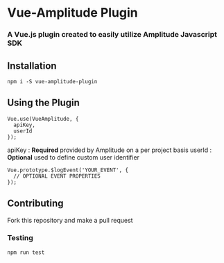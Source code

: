 # Vue-Amplitude Plugin
### A Vue.js plugin created to easily utilize Amplitude Javascript SDK

## Installation
`npm i -S vue-amplitude-plugin`

## Using the Plugin
```
Vue.use(VueAmplitude, {
  apiKey,
  userId
});
```
apiKey
: **Required** provided by Amplitude on a per project basis
userId
: **Optional** used to define custom user identifier

```
Vue.prototype.$logEvent('YOUR_EVENT', {
  // OPTIONAL EVENT PROPERTIES
});
```

## Contributing
Fork this repository and make a pull request

### Testing
`npm run test`
